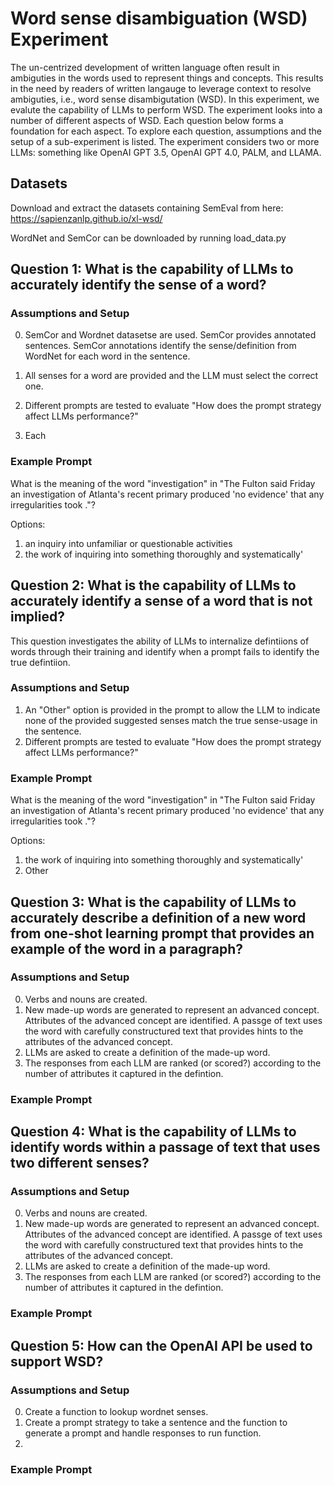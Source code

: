 # Word sense disambiguation (WSD) Experiment

The un-centrized development of written language often result in ambiguties in the words used to represent things and concepts. This results in the need by readers of written langauge to leverage context to resolve ambiguties, i.e., word sense disambigutation (WSD). In this experiment, we evalute the capability of LLMs to perform WSD. The experiment looks into a number of different aspects of WSD. Each question below forms a foundation for each aspect. To explore each question, assumptions and the setup of a sub-experiment is listed.  The experiment considers two or more LLMs: something like OpenAI GPT 3.5, OpenAI GPT 4.0, PALM, and LLAMA. 

## Datasets

Download and extract the datasets containing SemEval from here: https://sapienzanlp.github.io/xl-wsd/

WordNet and SemCor can be downloaded by running load_data.py


## Question 1: What is the capability of LLMs to accurately identify the sense of a word?

### Assumptions and Setup

0. SemCor and Wordnet datasetse are used. SemCor provides annotated sentences. SemCor annotations identify the sense/definition from WordNet for each word in the sentence.

1. All senses for a word are provided and the LLM must select the correct one.
2. Different prompts are tested to evaluate "How does the prompt strategy affect LLMs performance?"
3. Each 

### Example Prompt


What is the meaning of the word "investigation" in "The Fulton said Friday an investigation of Atlanta's recent primary produced 'no evidence' that any irregularities took ."?


Options:
1. an inquiry into unfamiliar or questionable activities
2. the work of inquiring into something thoroughly and systematically'


## Question 2: What is the capability of LLMs to accurately identify a sense of a word that is not implied?

This question investigates the ability of LLMs to internalize defintiions of words through their training and identify when a prompt fails to identify the true defintiion.

### Assumptions and Setup

1. An "Other" option is provided in the prompt to allow the LLM to indicate none of the provided suggested senses match the true sense-usage in the sentence.
2. Different prompts are tested to evaluate "How does the prompt strategy affect LLMs performance?"

### Example Prompt

What is the meaning of the word "investigation" in "The Fulton said Friday an investigation of Atlanta's recent primary produced 'no evidence' that any irregularities took ."?


Options:
1. the work of inquiring into something thoroughly and systematically'
2. Other


## Question 3: What is the capability of LLMs to accurately describe a definition of a new word from one-shot learning prompt that provides an example of the word in a paragraph?

### Assumptions and Setup

0. Verbs and nouns are created. 
1. New made-up words are generated to represent an advanced concept. Attributes of the advanced concept are identified. A passge of text uses the word with carefully constructured text that provides hints to the attributes of the advanced concept.
2. LLMs are asked to create a definition of the made-up word.
3. The responses from each LLM are ranked (or scored?) according to the number of attributes it captured in the defintion.

### Example Prompt



## Question 4: What is the capability of LLMs to identify words within a passage of text that uses two different senses?

### Assumptions and Setup

0. Verbs and nouns are created. 
1. New made-up words are generated to represent an advanced concept. Attributes of the advanced concept are identified. A passge of text uses the word with carefully constructured text that provides hints to the attributes of the advanced concept.
2. LLMs are asked to create a definition of the made-up word.
3. The responses from each LLM are ranked (or scored?) according to the number of attributes it captured in the defintion.

### Example Prompt



## Question 5: How can the OpenAI API be used to support WSD?



### Assumptions and Setup

0. Create a function to lookup wordnet senses.
1. Create a prompt strategy to take a sentence and the function to generate a prompt and handle responses to run function.
2. 

### Example Prompt
